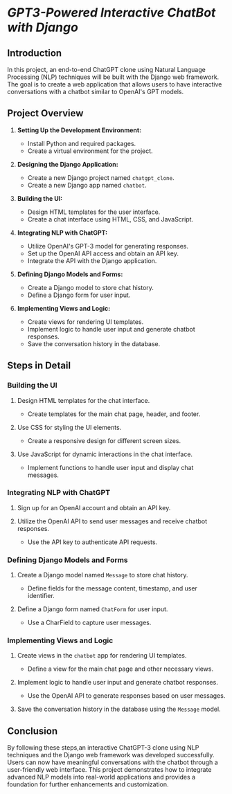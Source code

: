 # ***GPT3-Powered Interactive ChatBot with Django***

## Introduction

In this project, an end-to-end ChatGPT clone using Natural Language Processing (NLP) techniques will be built with the Django web framework. The goal is to create a web application that allows users to have interactive conversations with a chatbot similar to OpenAI's GPT models.

## Project Overview

1.  **Setting Up the Development Environment:**
    
    -   Install Python and required packages.
    -   Create a virtual environment for the project.
2.  **Designing the Django Application:**
    
    -   Create a new Django project named `chatgpt_clone`.
    -   Create a new Django app named `chatbot`.
3.  **Building the UI:**
    
    -   Design HTML templates for the user interface.
    -   Create a chat interface using HTML, CSS, and JavaScript.
4.  **Integrating NLP with ChatGPT:**
    
    -   Utilize OpenAI's GPT-3 model for generating responses.
    -   Set up the OpenAI API access and obtain an API key.
    -   Integrate the API with the Django application.
5.  **Defining Django Models and Forms:**
    
    -   Create a Django model to store chat history.
    -   Define a Django form for user input.
6.  **Implementing Views and Logic:**
    
    -   Create views for rendering UI templates.
    -   Implement logic to handle user input and generate chatbot responses.
    -   Save the conversation history in the database.
## Steps in Detail

### Building the UI

1.  Design HTML templates for the chat interface.
    
    -   Create templates for the main chat page, header, and footer.
2.  Use CSS for styling the UI elements.
    
    -   Create a responsive design for different screen sizes.
3.  Use JavaScript for dynamic interactions in the chat interface.
    
    -   Implement functions to handle user input and display chat messages.

### Integrating NLP with ChatGPT

1.  Sign up for an OpenAI account and obtain an API key.
    
2.  Utilize the OpenAI API to send user messages and receive chatbot responses.
    
    -   Use the API key to authenticate API requests.

### Defining Django Models and Forms

1.  Create a Django model named `Message` to store chat history.
    
    -   Define fields for the message content, timestamp, and user identifier.
2.  Define a Django form named `ChatForm` for user input.
    
    -   Use a CharField to capture user messages.

### Implementing Views and Logic

1.  Create views in the `chatbot` app for rendering UI templates.
    
    -   Define a view for the main chat page and other necessary views.
2.  Implement logic to handle user input and generate chatbot responses.
    
    -   Use the OpenAI API to generate responses based on user messages.
3.  Save the conversation history in the database using the `Message` model.
    


    

## Conclusion

By following these steps,an interactive ChatGPT-3 clone using NLP techniques and the Django web framework was developed successfully. Users can now have meaningful conversations with the chatbot through a user-friendly web interface. This project demonstrates how to integrate advanced NLP models into real-world applications and provides a foundation for further enhancements and customization.
